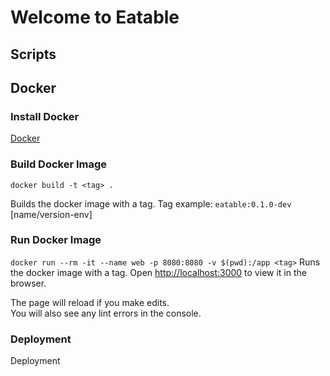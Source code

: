 # Welcome to Eatable

## Scripts

## Docker

### Install Docker

[Docker](https://docs.docker.com/engine/install/)

### Build Docker Image

`docker build -t <tag> .`

Builds the docker image with a tag.
Tag example: `eatable:0.1.0-dev`   [name/version-env]

### Run Docker Image

`docker run --rm -it --name web -p 8080:8080 -v $(pwd):/app <tag>`
Runs the docker image with a tag.
Open [http://localhost:3000](http://localhost:3000) to view it in the browser.

The page will reload if you make edits.\
You will also see any lint errors in the console.

### Deployment

Deployment
